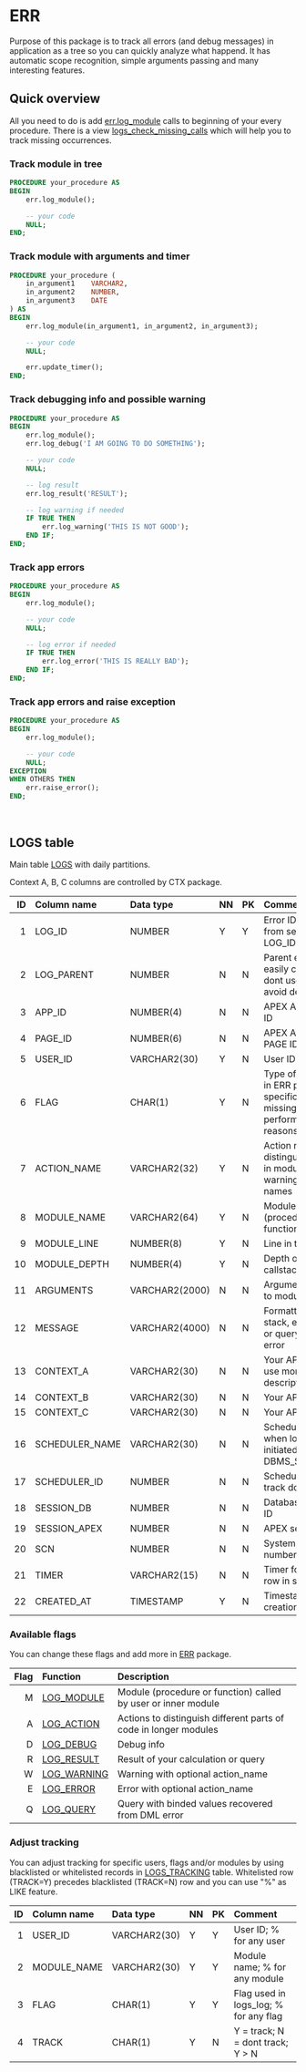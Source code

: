 # ERR

Purpose of this package is to track all errors (and debug messages) in application as a tree
so you can quickly analyze what happend. It has automatic scope recognition, simple arguments passing
and many interesting features.

## Quick overview

All you need to do is add [err.log_module](./packages/err.spec.sql#log_module) calls to beginning of your every procedure.
There is a view [logs_check_missing_calls](./views/logs_check_missing_calls.sql) which will help you to track missing occurrences.

### Track module in tree

```sql
PROCEDURE your_procedure AS
BEGIN
    err.log_module();

    -- your code
    NULL;
END;
```

### Track module with arguments and timer

```sql
PROCEDURE your_procedure (
    in_argument1    VARCHAR2,
    in_argument2    NUMBER,
    in_argument3    DATE
) AS
BEGIN
    err.log_module(in_argument1, in_argument2, in_argument3);

    -- your code
    NULL;

    err.update_timer();
END;
```

### Track debugging info and possible warning

```sql
PROCEDURE your_procedure AS
BEGIN
    err.log_module();
    err.log_debug('I AM GOING TO DO SOMETHING');

    -- your code
    NULL;

    -- log result
    err.log_result('RESULT');

    -- log warning if needed
    IF TRUE THEN
        err.log_warning('THIS IS NOT GOOD');
    END IF;
END;
```

### Track app errors

```sql
PROCEDURE your_procedure AS
BEGIN
    err.log_module();

    -- your code
    NULL;

    -- log error if needed
    IF TRUE THEN
        err.log_error('THIS IS REALLY BAD');
    END IF;
END;
```

### Track app errors and raise exception

```sql
PROCEDURE your_procedure AS
BEGIN
    err.log_module();

    -- your code
    NULL;
EXCEPTION
WHEN OTHERS THEN
    err.raise_error();
END;
```

<br />

## LOGS table

Main table [LOGS](./tables/logs.sql) with daily partitions.

Context A, B, C columns are controlled by CTX package.

| ID | Column name                    | Data type        | NN | PK | Comment |
| -: | :----------------------------- | :--------------- | -- | -- | :------ |
|  1 | LOG_ID                         | NUMBER           | Y | Y | Error ID generated from sequence LOG_ID |
|  2 | LOG_PARENT                     | NUMBER           | N | N | Parent error to easily create tree; dont use FK to avoid deadlocks |
|  3 | APP_ID                         | NUMBER(4)        | N | N | APEX Application ID |
|  4 | PAGE_ID                        | NUMBER(6)        | N | N | APEX Application PAGE ID |
|  5 | USER_ID                        | VARCHAR2(30)     | Y | N | User ID |
|  6 | FLAG                           | CHAR(1)          | Y | N | Type of error listed in ERR package specification; FK missing for performance reasons |
|  7 | ACTION_NAME                    | VARCHAR2(32)     | Y | N | Action name to distinguish position in module or warning and error names |
|  8 | MODULE_NAME                    | VARCHAR2(64)     | Y | N | Module name (procedure or function name) |
|  9 | MODULE_LINE                    | NUMBER(8)        | Y | N | Line in the module |
| 10 | MODULE_DEPTH                   | NUMBER(4)        | Y | N | Depth of module in callstack |
| 11 | ARGUMENTS                      | VARCHAR2(2000)   | N | N | Arguments passed to module |
| 12 | MESSAGE                        | VARCHAR2(4000)   | N | N | Formatted call stack, error stack or query with DML error |
| 13 | CONTEXT_A                      | VARCHAR2(30)     | N | N | Your APP context; use more descriptive name |
| 14 | CONTEXT_B                      | VARCHAR2(30)     | N | N | Your APP context |
| 15 | CONTEXT_C                      | VARCHAR2(30)     | N | N | Your APP context |
| 16 | SCHEDULER_NAME                 | VARCHAR2(30)     | N | N | Scheduler name when log was initiated from DBMS_SCHEDULER |
| 17 | SCHEDULER_ID                   | NUMBER           | N | N | Scheduler ID to track down details |
| 18 | SESSION_DB                     | NUMBER           | N | N | Database session ID |
| 19 | SESSION_APEX                   | NUMBER           | N | N | APEX session ID |
| 20 | SCN                            | NUMBER           | N | N | System change number |
| 21 | TIMER                          | VARCHAR2(15)     | N | N | Timer for current row in seconds |
| 22 | CREATED_AT                     | TIMESTAMP        | Y | N | Timestamp of creation |

### Available flags

You can change these flags and add more in [ERR](./packages/err.spec.sql) package.

|  Flag | Function    | Description |
| ----: | :---------- | :---------- |
|     M | [LOG_MODULE](./packages/err.spec.sql)  | Module (procedure or function) called by user or inner module
|     A | [LOG_ACTION](./packages/err.spec.sql)  | Actions to distinguish different parts of code in longer modules
|     D | [LOG_DEBUG](./packages/err.spec.sql)   | Debug info |
|     R | [LOG_RESULT](./packages/err.spec.sql)  | Result of your calculation or query |
|     W | [LOG_WARNING](./packages/err.spec.sql) | Warning with optional action_name |
|     E | [LOG_ERROR](./packages/err.spec.sql)   | Error with optional action_name |
|     Q | [LOG_QUERY](./packages/err.spec.sql)   | Query with binded values recovered from DML error |

### Adjust tracking

You can adjust tracking for specific users, flags and/or modules by using blacklisted or whitelisted records
in [LOGS_TRACKING](./tables/logs_tracking.sql) table. Whitelisted row (TRACK=Y) precedes blacklisted (TRACK=N) row and you can use "%" as LIKE feature.

| ID | Column name                    | Data type        | NN | PK | Comment |
| -: | :----------------------------- | :--------------- | -- | -- | :------ |
|  1 | USER_ID                        | VARCHAR2(30)     | Y | Y | User ID; % for any user |
|  2 | MODULE_NAME                    | VARCHAR2(30)     | Y | Y | Module name; % for any module |
|  3 | FLAG                           | CHAR(1)          | Y | Y | Flag used in logs_log; % for any flag |
|  4 | TRACK                          | CHAR(1)          | Y | N | Y = track; N = dont track; Y > N |

